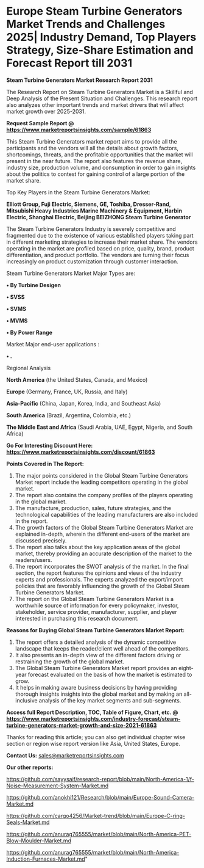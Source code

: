 # Europe Steam Turbine Generators Market Trends and Challenges 2025| Industry Demand, Top Players Strategy, Size-Share Estimation and Forecast Report till 2031

<strong>Steam Turbine Generators Market Research Report 2031</strong>

The Research Report on Steam Turbine Generators Market is a Skillful and Deep Analysis of the Present Situation and Challenges. This research report also analyzes other important trends and market drivers that will affect market growth over 2025-2031.

<strong>Request Sample Report @ <a href=https://www.marketreportsinsights.com/sample/61863>https://www.marketreportsinsights.com/sample/61863</a></strong>

This Steam Turbine Generators market report aims to provide all the participants and the vendors will all the details about growth factors, shortcomings, threats, and the profitable opportunities that the market will present in the near future. The report also features the revenue share, industry size, production volume, and consumption in order to gain insights about the politics to contest for gaining control of a large portion of the market share.

Top Key Players in the Steam Turbine Generators Market:

<strong>Elliott Group, Fuji Electric, Siemens, GE, Toshiba, Dresser-Rand, Mitsubishi Heavy Industries Marine Machinery & Equipment, Harbin Electric, Shanghai Electric, Beijing BEIZHONG Steam Turbine Generator</strong>

The Steam Turbine Generators Industry is severely competitive and fragmented due to the existence of various established players taking part in different marketing strategies to increase their market share. The vendors operating in the market are profiled based on price, quality, brand, product differentiation, and product portfolio. The vendors are turning their focus increasingly on product customization through customer interaction.

Steam Turbine Generators Market Major Types are:

<strong>• By Turbine Desigen

• SVSS

• SVMS

• MVMS

• By Power Range</strong>

Market Major end-user applications :

<strong>• .</strong>

Regional Analysis

</u><strong><b>North America</b></strong> (the United States, Canada, and Mexico)

<strong><b>Europe </b></strong>(Germany, France, UK, Russia, and Italy)

<strong><b>Asia-Pacific</b></strong> (China, Japan, Korea, India, and Southeast Asia)

<strong><b>South America</b></strong> (Brazil, Argentina, Colombia, etc.)

<strong><b>The Middle East and Africa</b></strong> (Saudi Arabia, UAE, Egypt, Nigeria, and South Africa)

<strong>Go For Interesting Discount Here: <a href=https://www.marketreportsinsights.com/discount/61863>https://www.marketreportsinsights.com/discount/61863</a></strong>

<strong>Points Covered in The Report:</strong>
<ol>
  <li>The major points considered in the Global Steam Turbine Generators Market report include the leading competitors operating in the global market.</li>
  <li>The report also contains the company profiles of the players operating in the global market.</li>
  <li>The manufacture, production, sales, future strategies, and the technological capabilities of the leading manufacturers are also included in the report.</li>
  <li>The growth factors of the Global Steam Turbine Generators Market are explained in-depth, wherein the different end-users of the market are discussed precisely.</li>
  <li>The report also talks about the key application areas of the global market, thereby providing an accurate description of the market to the readers/users.</li>
  <li>The report incorporates the SWOT analysis of the market. In the final section, the report features the opinions and views of the industry experts and professionals. The experts analyzed the export/import policies that are favorably influencing the growth of the Global Steam Turbine Generators Market.</li>
  <li>The report on the Global Steam Turbine Generators Market is a worthwhile source of information for every policymaker, investor, stakeholder, service provider, manufacturer, supplier, and player interested in purchasing this research document.</li>
</ol>
<strong>Reasons for Buying Global Steam Turbine Generators Market Report:</strong>

<ol>
  <li>The report offers a detailed analysis of the dynamic competitive landscape that keeps the reader/client well ahead of the competitors.</li>
  <li>It also presents an in-depth view of the different factors driving or restraining the growth of the global market.</li>
  <li>The Global Steam Turbine Generators Market report provides an eight-year forecast evaluated on the basis of how the market is estimated to grow.</li>
  <li>It helps in making aware business decisions by having providing thorough insights insights into the global market and by making an all-inclusive analysis of the key market segments and sub-segments.</li>
</ol>
<strong>Access full Report Description, TOC, Table of Figure, Chart, etc. @ <a href=https://www.marketreportsinsights.com/industry-forecast/steam-turbine-generators-market-growth-and-size-2021-61863>https://www.marketreportsinsights.com/industry-forecast/steam-turbine-generators-market-growth-and-size-2021-61863</a></strong>


Thanks for reading this article; you can also get individual chapter wise section or region wise report version like Asia, United States, Europe.

<strong>Contact Us:</strong>
sales@marketreportsinsights.com

<strong>Our other reports:</strong>

<a href=https://github.com/sayysaif/research-report/blob/main/North-America-1/f-Noise-Measurement-System-Market.md>https://github.com/sayysaif/research-report/blob/main/North-America-1/f-Noise-Measurement-System-Market.md</a>

<a href=https://github.com/anokhi121/Research/blob/main/Europe-Sound-Camera-Market.md>https://github.com/anokhi121/Research/blob/main/Europe-Sound-Camera-Market.md</a>

<a href=https://github.com/cargo4256/Market-trend/blob/main/Europe-C-ring-Seals-Market.md>https://github.com/cargo4256/Market-trend/blob/main/Europe-C-ring-Seals-Market.md</a>

<a href=https://github.com/anurag765555/market/blob/main/North-America-PET-Blow-Moulder-Market.md>https://github.com/anurag765555/market/blob/main/North-America-PET-Blow-Moulder-Market.md</a>

<a href=https://github.com/anurag765555/market/blob/main/North-America-Induction-Furnaces-Market.md>https://github.com/anurag765555/market/blob/main/North-America-Induction-Furnaces-Market.md</a>"
